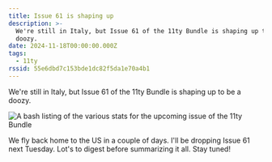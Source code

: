 ```yaml
---
title: Issue 61 is shaping up
description: >-
  We're still in Italy, but Issue 61 of the 11ty Bundle is shaping up to be a
  doozy.
date: 2024-11-18T00:00:00.000Z
tags:
  - 11ty
rssid: 55e6dbd7c153bde1dc82f5da1e70a4b1
---
```


We're still in Italy, but Issue 61 of the 11ty Bundle is shaping up to be a doozy.

![A bash listing of the various stats for the upcoming issue of the 11ty Bundle](/assets/img/issue-61-is-shaping-up.jpg)

We fly back home to the US in a couple of days. I'll be dropping Issue 61 next Tuesday. Lot's to digest before summarizing it all. Stay tuned!